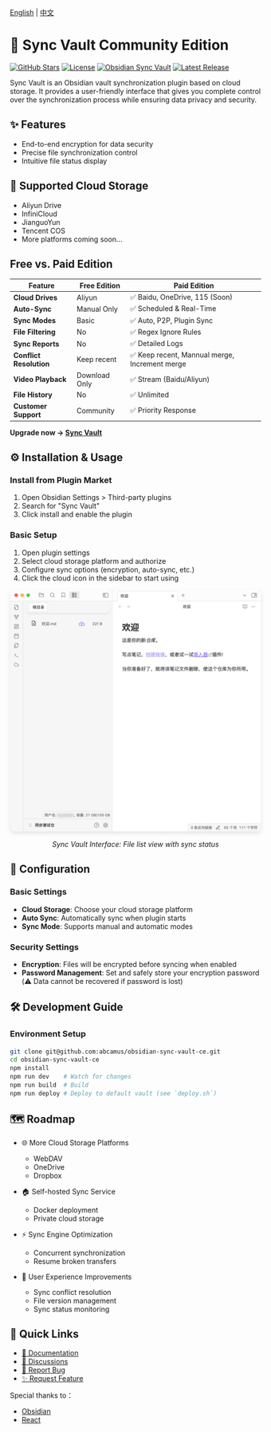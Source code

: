 [English](README.md) | [中文](README.zh_cn.md)

# 🌟 Sync Vault Community Edition

[![GitHub Stars](https://img.shields.io/github/stars/abcamus/obsidian-sync-vault-ce?style=social)](https://github.com/abcamus/obsidian-sync-vault-ce)
[![License](https://img.shields.io/badge/license-AGPL3.0-green?style=flat-square)](LICENSE)
[![Obsidian Sync Vault](https://img.shields.io/badge/Obsidian-Plugin-purple?style=flat-square&logo=obsidian)](https://kqiu.top)
[![Latest Release](https://img.shields.io/github/v/release/abcamus/obsidian-sync-vault-ce?include_prereleases&style=flat-square)](https://github.com/abcamus/obsidian-sync-vault-ce/releases)

Sync Vault is an Obsidian vault synchronization plugin based on cloud storage. It provides a user-friendly interface that gives you complete control over the synchronization process while ensuring data privacy and security.

## ✨ Features

- End-to-end encryption for data security
- Precise file synchronization control
- Intuitive file status display

## 📱 Supported Cloud Storage

- Aliyun Drive
- InfiniCloud
- JianguoYun
- Tencent COS
- More platforms coming soon...

## Free vs. Paid Edition

| Feature               | Free Edition       | Paid Edition              |
|-----------------------|--------------------|---------------------------|
| **Cloud Drives**      | Aliyun             | ✅ Baidu, OneDrive, 115 (Soon) |
| **Auto-Sync**         | Manual Only     | ✅ Scheduled & Real-Time  |
| **Sync Modes**        | Basic           | ✅ Auto, P2P, Plugin Sync       |
| **File Filtering**    | No              | ✅ Regex Ignore Rules     |
| **Sync Reports**      | No              | ✅ Detailed Logs          |
| **Conflict Resolution** | Keep recent        | ✅ Keep recent, Mannual merge, Increment merge             |
| **Video Playback**    | Download Only   | ✅ Stream (Baidu/Aliyun)  |
| **File History**      | No         | ✅ Unlimited             |
| **Customer Support**  | Community       | ✅ Priority Response      |

**Upgrade now → [Sync Vault](https://kqiu.top)**

## ⚙️ Installation & Usage

### Install from Plugin Market

1. Open Obsidian Settings > Third-party plugins
2. Search for "Sync Vault"
3. Click install and enable the plugin

### Basic Setup

1. Open plugin settings
2. Select cloud storage platform and authorize
3. Configure sync options (encryption, auto-sync, etc.)
4. Click the cloud icon in the sidebar to start using

<div align="center">
  <img src="assets/user%20interface.png" alt="Sync Vault Interface Preview" width="800" style="border-radius: 8px; box-shadow: 0 4px 8px rgba(0,0,0,0.1);">
  <p><em>Sync Vault Interface: File list view with sync status</em></p>
</div>

## 🔧 Configuration

### Basic Settings
- **Cloud Storage**: Choose your cloud storage platform
- **Auto Sync**: Automatically sync when plugin starts
- **Sync Mode**: Supports manual and automatic modes

### Security Settings
- **Encryption**: Files will be encrypted before syncing when enabled
- **Password Management**: Set and safely store your encryption password (⚠️ Data cannot be recovered if password is lost)

## 🛠️ Development Guide

### Environment Setup
```bash
git clone git@github.com:abcamus/obsidian-sync-vault-ce.git
cd obsidian-sync-vault-ce
npm install
npm run dev    # Watch for changes
npm run build  # Build
npm run deploy # Deploy to default vault (see `deploy.sh`)
```

## 🗺️ Roadmap

- 🌐 More Cloud Storage Platforms
    - WebDAV
    - OneDrive
    - Dropbox

- 🏠 Self-hosted Sync Service
    - Docker deployment
    - Private cloud storage

- ⚡️ Sync Engine Optimization
    - Concurrent synchronization
    - Resume broken transfers

- 🎨 User Experience Improvements
    - Sync conflict resolution
    - File version management
    - Sync status monitoring

## 🔗 Quick Links
- [📖 Documentation](https://kqiu.top/docs/)
- [💬 Discussions](https://github.com/abcamus/obsidian-sync-vault-ce/discussions)
- [🐛 Report Bug](https://github.com/abcamus/obsidian-sync-vault-ce/issues/new?template=bug_report.md)
- [✨ Request Feature](https://github.com/abcamus/obsidian-sync-vault-ce/issues/new?template=feature_request.md)

Special thanks to：

- [Obsidian](https://obsidian.md/)
- [React](https://react.dev/)
